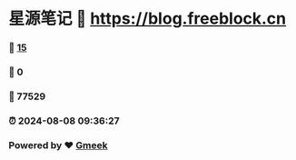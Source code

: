 # 星源笔记 :link: https://blog.freeblock.cn 
### :page_facing_up: [15](https://blog.freeblock.cn/tag.html) 
### :speech_balloon: 0 
### :hibiscus: 77529 
### :alarm_clock: 2024-08-08 09:36:27 
### Powered by :heart: [Gmeek](https://github.com/Meekdai/Gmeek)
